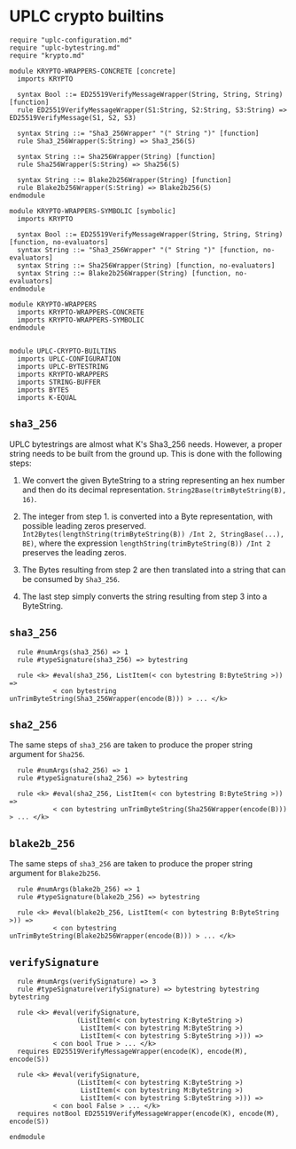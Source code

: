 # UPLC crypto builtins 

```k
require "uplc-configuration.md"
require "uplc-bytestring.md"
require "krypto.md"

module KRYPTO-WRAPPERS-CONCRETE [concrete]
  imports KRYPTO
  
  syntax Bool ::= ED25519VerifyMessageWrapper(String, String, String) [function]
  rule ED25519VerifyMessageWrapper(S1:String, S2:String, S3:String) => ED25519VerifyMessage(S1, S2, S3)

  syntax String ::= "Sha3_256Wrapper" "(" String ")" [function]
  rule Sha3_256Wrapper(S:String) => Sha3_256(S)

  syntax String ::= Sha256Wrapper(String) [function]
  rule Sha256Wrapper(S:String) => Sha256(S)
  
  syntax String ::= Blake2b256Wrapper(String) [function]
  rule Blake2b256Wrapper(S:String) => Blake2b256(S)
endmodule

module KRYPTO-WRAPPERS-SYMBOLIC [symbolic]
  imports KRYPTO
  
  syntax Bool ::= ED25519VerifyMessageWrapper(String, String, String) [function, no-evaluators]
  syntax String ::= "Sha3_256Wrapper" "(" String ")" [function, no-evaluators]
  syntax String ::= Sha256Wrapper(String) [function, no-evaluators]
  syntax String ::= Blake2b256Wrapper(String) [function, no-evaluators]
endmodule

module KRYPTO-WRAPPERS
  imports KRYPTO-WRAPPERS-CONCRETE
  imports KRYPTO-WRAPPERS-SYMBOLIC
endmodule


module UPLC-CRYPTO-BUILTINS
  imports UPLC-CONFIGURATION
  imports UPLC-BYTESTRING
  imports KRYPTO-WRAPPERS
  imports STRING-BUFFER
  imports BYTES
  imports K-EQUAL
```

## `sha3_256`

UPLC bytestrings are almost what K's Sha3_256 needs. However, a proper string needs to
be built from the ground up. This is done with the following steps:

1. We convert the given ByteString to a string representing an hex
     number and then do its decimal representation.
     `String2Base(trimByteString(B), 16)`.

2. The integer from step 1. is converted into a Byte representation,
     with possible leading zeros preserved.
     `Int2Bytes(lengthString(trimByteString(B)) /Int 2,
     StringBase(...), BE)`, where the expression
     `lengthString(trimByteString(B)) /Int 2` preserves the leading
     zeros.

3. The Bytes resulting from step 2 are then translated into a string
     that can be consumed by `Sha3_256`.

4. The last step simply converts the string resulting from step 3 into
a ByteString.

## `sha3_256`

```k
  rule #numArgs(sha3_256) => 1
  rule #typeSignature(sha3_256) => bytestring

  rule <k> #eval(sha3_256, ListItem(< con bytestring B:ByteString >)) =>
           < con bytestring unTrimByteString(Sha3_256Wrapper(encode(B))) > ... </k>
```

## `sha2_256`

The same steps of `sha3_256` are taken to produce the proper string argument for `Sha256`.

```k
  rule #numArgs(sha2_256) => 1
  rule #typeSignature(sha2_256) => bytestring

  rule <k> #eval(sha2_256, ListItem(< con bytestring B:ByteString >)) =>
           < con bytestring unTrimByteString(Sha256Wrapper(encode(B))) > ... </k>
```

## `blake2b_256`

The same steps of `sha3_256` are taken to produce the proper string argument for `Blake2b256`.

```k
  rule #numArgs(blake2b_256) => 1
  rule #typeSignature(blake2b_256) => bytestring

  rule <k> #eval(blake2b_256, ListItem(< con bytestring B:ByteString >)) =>
           < con bytestring unTrimByteString(Blake2b256Wrapper(encode(B))) > ... </k>
```

## `verifySignature`

```k
  rule #numArgs(verifySignature) => 3
  rule #typeSignature(verifySignature) => bytestring bytestring bytestring

  rule <k> #eval(verifySignature,
                 (ListItem(< con bytestring K:ByteString >)
                  ListItem(< con bytestring M:ByteString >)
                  ListItem(< con bytestring S:ByteString >))) =>
           < con bool True > ... </k>
  requires ED25519VerifyMessageWrapper(encode(K), encode(M), encode(S))

  rule <k> #eval(verifySignature,
                 (ListItem(< con bytestring K:ByteString >)
                  ListItem(< con bytestring M:ByteString >)
                  ListItem(< con bytestring S:ByteString >))) =>
           < con bool False > ... </k>
  requires notBool ED25519VerifyMessageWrapper(encode(K), encode(M), encode(S))
```

```k
endmodule
``` 
